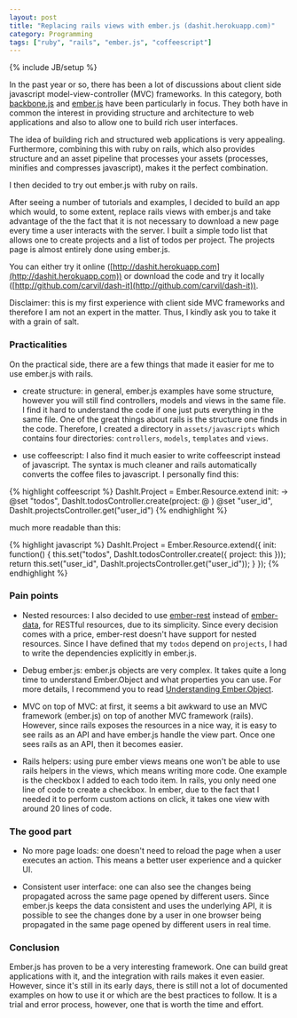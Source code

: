 ```yaml
---
layout: post
title: "Replacing rails views with ember.js (dashit.herokuapp.com)"
category: Programming
tags: ["ruby", "rails", "ember.js", "coffeescript"]
---
```

{% include JB/setup %}

In the past year or so, there has been a lot of discussions about client side javascript model-view-controller (MVC) frameworks. In this category, both
[backbone.js](http://documentcloud.github.com/backbone/) and [ember.js](http://emberjs.com/) have been particularly in focus. They both have in common the
interest in providing structure and architecture to web applications and also to allow one to build rich user interfaces.

The idea of building rich and structured web applications is very appealing. Furthermore, combining this with ruby on rails, which also provides structure and an
asset pipeline that processes your assets (processes, minifies and compresses javascript), makes it the perfect combination.

I then decided to try out ember.js with ruby on rails.

After seeing a number of tutorials and examples, I decided to build an app which would, to some extent, replace rails views with ember.js and take advantage of 
the the fact that it is not necessary to download a new page every time a user interacts with the server. I built a simple todo list that allows one to create projects 
and a list of todos per project. The projects page is almost entirely done using ember.js.

You can either try it online ([http://dashit.herokuapp.com](http://dashit.herokuapp.com)) or download the code and try it locally ([http://github.com/carvil/dash-it](http://github.com/carvil/dash-it)). 

Disclaimer: this is my first experience with client side MVC frameworks and therefore I am not an expert in the matter. Thus, I kindly ask you to take it with a grain of salt.

### Practicalities

On the practical side, there are a few things that made it easier for me to use ember.js with rails. 

- create structure: in general, ember.js examples have some structure, however you will still find controllers, models and views in the same file. I find it hard to understand the code if one just puts everything in the same file. One of the great things about rails is the structure one finds in the code. Therefore, I created a directory in `assets/javascripts` which contains four directories: `controllers`, `models`, `templates` and `views`. 

- use coffeescript: I also find it much easier to write coffeescript instead of javascript. The syntax is much cleaner and rails automatically converts the coffee files to javascript. I personally find this:

{% highlight coffeescript %}
    DashIt.Project = Ember.Resource.extend
      init: ->
        @set "todos", DashIt.todosController.create(project: @ )
        @set "user_id", DashIt.projectsController.get("user_id")
{% endhighlight %}

much more readable than this:

{% highlight javascript %}
    DashIt.Project = Ember.Resource.extend({
      init: function() {
        this.set("todos", DashIt.todosController.create({
          project: this
        }));
        return this.set("user_id", DashIt.projectsController.get("user_id"));
      }
    });
{% endhighlight %}

### Pain points

- Nested resources: I also decided to use [ember-rest](https://github.com/cerebris/ember-rest) instead of [ember-data](https://github.com/emberjs/data), for RESTful resources, due to its simplicity. Since every decision comes with a price, ember-rest doesn't have support for nested resources. Since I have defined that my `todos` depend on `projects`, I had to write the dependencies explicitly in ember.js.

- Debug ember.js: ember.js objects are very complex. It takes quite a long time to understand Ember.Object and what properties you can use. For more details, I recommend you to read [Understanding Ember.Object](http://www.cerebris.com/blog/2012/03/06/understanding-ember-object).

- MVC on top of MVC: at first, it seems a bit awkward to use an MVC framework (ember.js) on top of another MVC framework (rails). However, since rails exposes the resources in a nice way, it is easy to see rails as an API and have ember.js handle the view part. Once one sees rails as an API, then it becomes easier.

- Rails helpers: using pure ember views means one won't be able to use rails helpers in the views, which means writing more code. One example is the checkbox I added to each todo item. In rails, you only need one line of code to create a checkbox. In ember, due to the fact that I needed it to perform custom actions on click, it takes one view with around 20 lines of code.

### The good part

- No more page loads: one doesn't need to reload the page when a user executes an action. This means a better user experience and a quicker UI.

- Consistent user interface: one can also see the changes being propagated across the same page opened by different users. Since ember.js keeps the data consistent and uses the underlying API, it is possible to see the changes done by a user in one browser being propagated in the same page opened by different users in real time.

### Conclusion

Ember.js has proven to be a very interesting framework. One can build great applications with it, and the integration with rails makes it even easier. However, since it's still in its early days, there is still not a lot of documented examples on how to use it or which are the best practices to follow. It is a trial and error process, however, one that is worth the time and effort.

